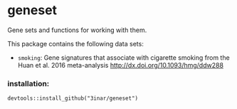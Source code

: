 # geneset
Gene sets and functions for working with them.

This package contains the following data sets:

* `smoking`: Gene signatures that associate with cigarette smoking from the 
  Huan et al. 2016 meta-analysis http://dx.doi.org/10.1093/hmg/ddw288
  
### installation:
```{r}
devtools::install_github("3inar/geneset")
```
